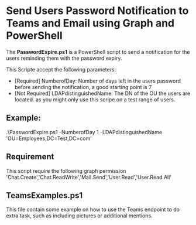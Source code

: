 # Send Users Password Notification to Teams and Email using Graph and PowerShell

The **PasswordExpire.ps1** is a PowerShell script to send a notification for the users reminding them with the password expiry.

This Scripte accept the following parameters:

- [Required] NumberofDay: Number of days left in the users password before sending the notification, a good starting point is 7
- [Not Required] LDAPdistinguishedName: The DN of the OU the users are located. as you might only use this scripe on a test range of users.

## Example:

.\PasswordExpire.ps1 -NumberofDay 1 -LDAPdistinguishedName 'OU=Employees,DC=Test,DC=com'

## Requirement

This script require the following graph permission 'Chat.Create','Chat.ReadWrite','Mail.Send','User.Read','User.Read.All'

## TeamsExamples.ps1

This file contain some example on how to use the Teams endpoint to do extra task, such as including pictures or additional mentions.
